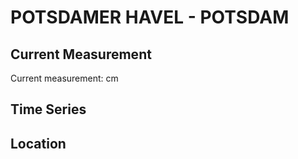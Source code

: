 # POTSDAMER HAVEL - POTSDAM

## Current Measurement

Current measurement: <Value topic="rivers/pegel-online/PHv/POTSDAM/measurementValue"/> cm

## Time Series

<TimeSeries topic="rivers/pegel-online/PHv/POTSDAM/measurementValue" period="week" />

## Location

<WorldMap>
  <Marker lat="52.3998866995299" lon="13.072071020001967" labelTopic="rivers/pegel-online/PHv/POTSDAM" />
</WorldMap>
